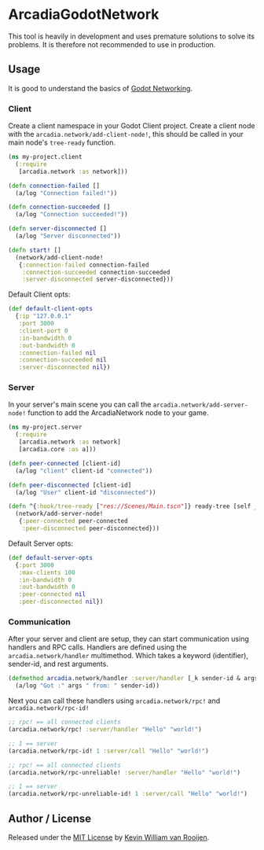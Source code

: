 # ArcadiaGodotNetwork

This tool is heavily in development and uses premature solutions to solve its problems. It is therefore not recommended to use in production.


## Usage

It is good to understand the basics of [Godot Networking](https://docs.godotengine.org/en/stable/tutorials/networking/high_level_multiplayer.html).

### Client

Create a client namespace in your Godot Client project. Create a client node with the `arcadia.network/add-client-node!`, this should be called in your main node's `tree-ready` function.

```clojure
(ns my-project.client
  (:require
   [arcadia.network :as network]))

(defn connection-failed []
  (a/log "Connection failed!"))

(defn connection-succeeded []
  (a/log "Connection succeeded!"))

(defn server-disconnected []
  (a/log "Server disconnected"))

(defn start! []
  (network/add-client-node!
   {:connection-failed connection-failed
    :connection-succeeded connection-succeeded
    :server-disconnected server-disconnected}))
```

Default Client opts:

```clojure
(def default-client-opts
  {:ip "127.0.0.1"
   :port 3000
   :client-port 0
   :in-bandwidth 0
   :out-bandwidth 0
   :connection-failed nil
   :connection-succeeded nil
   :server-disconnected nil})
```

### Server

In your server's main scene you can call the `arcadia.network/add-server-node!`
function to add the ArcadiaNetwork node to your game.


```clojure
(ns my-project.server
  (:require
   [arcadia.network :as network]
   [arcadia.core :as a]))

(defn peer-connected [client-id]
  (a/log "client" client-id "connected"))

(defn peer-disconnected [client-id]
  (a/log "User" client-id "disconnected"))

(defn ^{:hook/tree-ready ["res://Scenes/Main.tscn"]} ready-tree [self _]
  (network/add-server-node!
   {:peer-connected peer-connected
    :peer-disconnected peer-disconnected}))

```

Default Server opts:

```clojure
(def default-server-opts
  {:port 3000
   :max-clients 100
   :in-bandwidth 0
   :out-bandwidth 0
   :peer-connected nil
   :peer-disconnected nil})
```

### Communication


After your server and client are setup, they can start communication using
handlers and RPC calls. Handlers are defined using the `arcadia.network/handler`
multimethod. Which takes a keyword (identifier), sender-id, and rest arguments.

```clojure
(defmethod arcadia.network/handler :server/handler [_k sender-id & args]
  (a/log "Got :" args " from: " sender-id))
```

Next you can call these handlers using `arcadia.network/rpc!` and `arcadia.network/rpc-id!`

```clojure
;; rpc! == all connected clients
(arcadia.network/rpc! :server/handler "Hello" "world!")

;; 1 == server
(arcadia.network/rpc-id! 1 :server/call "Hello" "world!")

;; rpc! == all connected clients
(arcadia.network/rpc-unreliable! :server/handler "Hello" "world!")

;; 1 == server
(arcadia.network/rpc-unreliable-id! 1 :server/call "Hello" "world!")
```

## Author / License

Released under the [MIT License] by [Kevin William van Rooijen].

[Kevin William van Rooijen]: https://twitter.com/kwrooijen

[MIT License]: https://github.com/kwrooijen/ArcadiaGodotNetwork/blob/master/LICENSE
